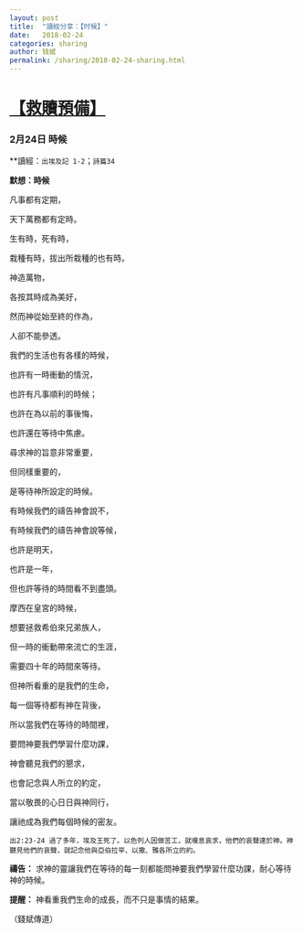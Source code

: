 ```yaml
---
layout: post
title:  "讀經分享：【时候】"
date:   2018-02-24
categories: sharing
author: 钱斌
permalink: /sharing/2018-02-24-sharing.html
---
```


[【救贖預備】](/daily/2018-02-24-daily.html)
===========

### 2月24日 時候

**讀經：`出埃及記 1-2`；`詩篇34`

**默想：時候**

凡事都有定期，

天下萬務都有定時。

生有時，死有時，

栽種有時，拔出所栽種的也有時。

神造萬物，

各按其時成為美好，

然而神從始至終的作為，

人卻不能參透。

我們的生活也有各樣的時候，

也許有一時衝動的情況，

也許有凡事順利的時候；

也許在為以前的事後悔，

也許還在等待中焦慮。

尋求神的旨意非常重要，

但同樣重要的，

是等待神所設定的時候。

有時候我們的禱告神會說不，

有時候我們的禱告神會說等候，

也許是明天，

也許是一年，

但也許等待的時間看不到盡頭。

摩西在皇宮的時候，

想要拯救希伯來兄弟族人，

但一時的衝動帶來流亡的生涯，

需要四十年的時間來等待。

但神所看重的是我們的生命，

每一個等待都有神在背後，

所以當我們在等待的時間裡，

要問神要我們學習什麼功課，

神會聽見我們的懇求，

也會記念與人所立的約定，

當以敬畏的心日日與神同行，

讓祂成為我們每個時候的密友。

`出2:23-24 過了多年，埃及王死了。以色列人因做苦工，就嘆息哀求，他們的哀聲達於神。神聽見他們的哀聲，就記念他與亞伯拉罕、以撒、雅各所立的約。`

**禱告：**
求神的靈讓我們在等待的每一刻都能問神要我們學習什麼功課，耐心等待神的時候。

**提醒：**
神看重我們生命的成長，而不只是事情的結果。

（錢斌傳道）

